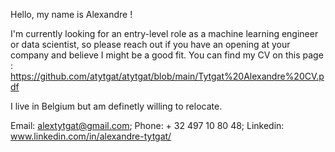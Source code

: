 Hello, my name is Alexandre !

I'm currently looking for an entry-level role as a machine learning engineer or data scientist, so please reach out if you have an opening at your company and believe I might be a good fit. You can find my CV on this page : https://github.com/atytgat/atytgat/blob/main/Tytgat%20Alexandre%20CV.pdf

I live in Belgium but am definetly willing to relocate.

Email: alextytgat@gmail.com;
Phone: + 32 497 10 80 48;
Linkedin:  www.linkedin.com/in/alexandre-tytgat/


<!---
atytgat/atytgat is a ✨ special ✨ repository because its `README.md` (this file) appears on your GitHub profile.
You can click the Preview link to take a look at your changes.
--->
